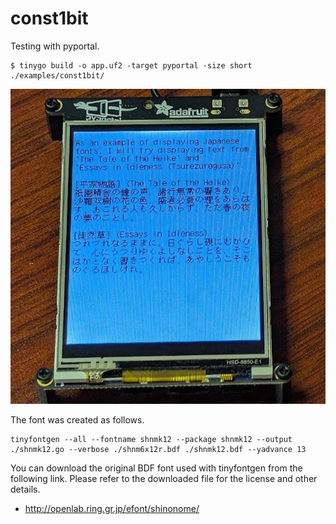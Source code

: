 # const1bit

Testing with pyportal.  

```
$ tinygo build -o app.uf2 -target pyportal -size short ./examples/const1bit/
```

![](const1bit.jpg)

The font was created as follows.  

```
tinyfontgen --all --fontname shnmk12 --package shnmk12 --output ./shnmk12.go --verbose ./shnm6x12r.bdf ./shnmk12.bdf --yadvance 13
```

You can download the original BDF font used with tinyfontgen from the following link. Please refer to the downloaded file for the license and other details.  

* http://openlab.ring.gr.jp/efont/shinonome/
